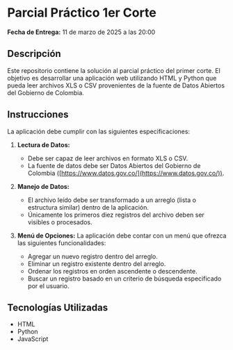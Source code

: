 # Parcial Práctico 1er Corte

**Fecha de Entrega:** 11 de marzo de 2025 a las 20:00

## Descripción

Este repositorio contiene la solución al parcial práctico del primer corte. El objetivo es desarrollar una aplicación web utilizando HTML y Python que pueda leer archivos XLS o CSV provenientes de la fuente de Datos Abiertos del Gobierno de Colombia.

## Instrucciones

La aplicación debe cumplir con las siguientes especificaciones:

1.  **Lectura de Datos:**
    *   Debe ser capaz de leer archivos en formato XLS o CSV.
    *   La fuente de datos debe ser Datos Abiertos del Gobierno de Colombia ([https://www.datos.gov.co/](https://www.datos.gov.co/)).

2.  **Manejo de Datos:**
    *   El archivo leído debe ser transformado a un arreglo (lista o estructura similar) dentro de la aplicación.
    *   Únicamente los primeros diez registros del archivo deben ser visibles o procesados.

3.  **Menú de Opciones:**
    La aplicación debe contar con un menú que ofrezca las siguientes funcionalidades:

    *   Agregar un nuevo registro dentro del arreglo.
    *   Eliminar un registro existente dentro del arreglo.
    *   Ordenar los registros en orden ascendente o descendente.
    *   Buscar un registro basado en un criterio de búsqueda especificado por el usuario.

## Tecnologías Utilizadas

*   HTML
*   Python
*   JavaScript
